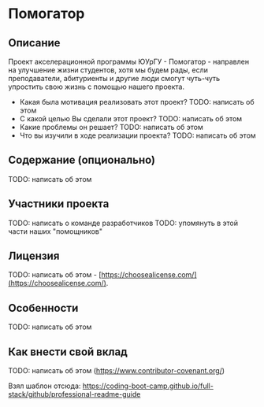# Помогатор

## Описание

Проект акселерационной программы ЮУрГУ - Помогатор - направлен на улучшение жизни студентов, хотя мы будем рады, если преподаватели, абитуриенты и другие люди смогут чуть-чуть упростить свою жизнь с помощью нашего проекта.

- Какая была мотивация реализовать этот проект?
TODO: написать об этом
- С какой целью Вы сделали этот проект?
TODO: написать об этом
- Какие проблемы он решает?
TODO: написать об этом
- Что вы изучили в ходе реализации проекта?
TODO: написать об этом

## Содержание (опционально)

TODO: написать об этом

## Участники проекта

TODO: написать о команде разработчиков
TODO: упомянуть в этой части наших "помощников"

## Лицензия

TODO: написать об этом - [https://choosealicense.com/](https://choosealicense.com/).

## Особенности

TODO: написать об этом

## Как внести свой вклад

TODO: написать об этом (https://www.contributor-covenant.org/)


Взял шаблон отсюда: https://coding-boot-camp.github.io/full-stack/github/professional-readme-guide
